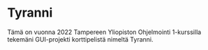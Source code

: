 # Tyranni
Tämä on vuonna 2022 Tampereen Yliopiston Ohjelmointi 1-kurssilla tekemäni GUI-projekti korttipelistä nimeltä Tyranni.
